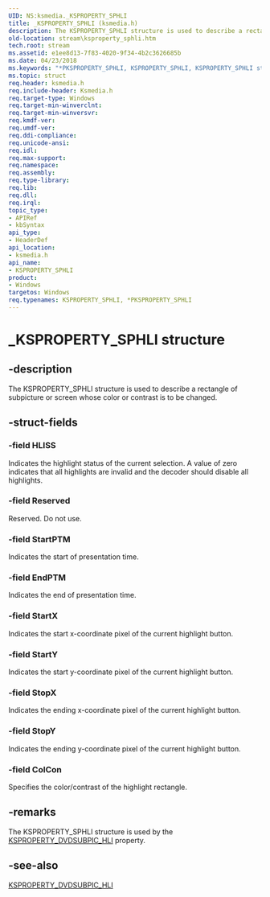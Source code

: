 ```yaml
---
UID: NS:ksmedia._KSPROPERTY_SPHLI
title: _KSPROPERTY_SPHLI (ksmedia.h)
description: The KSPROPERTY_SPHLI structure is used to describe a rectangle of subpicture or screen whose color or contrast is to be changed.
old-location: stream\ksproperty_sphli.htm
tech.root: stream
ms.assetid: e1ee8d13-7f83-4020-9f34-4b2c3626685b
ms.date: 04/23/2018
ms.keywords: "*PKSPROPERTY_SPHLI, KSPROPERTY_SPHLI, KSPROPERTY_SPHLI structure [Streaming Media Devices], PKSPROPERTY_SPHLI, PKSPROPERTY_SPHLI structure pointer [Streaming Media Devices], _KSPROPERTY_SPHLI, dvdref_f6cc5797-e4f6-4973-abff-6b1bb9c0c637.xml, ksmedia/KSPROPERTY_SPHLI, ksmedia/PKSPROPERTY_SPHLI, stream.ksproperty_sphli"
ms.topic: struct
req.header: ksmedia.h
req.include-header: Ksmedia.h
req.target-type: Windows
req.target-min-winverclnt: 
req.target-min-winversvr: 
req.kmdf-ver: 
req.umdf-ver: 
req.ddi-compliance: 
req.unicode-ansi: 
req.idl: 
req.max-support: 
req.namespace: 
req.assembly: 
req.type-library: 
req.lib: 
req.dll: 
req.irql: 
topic_type:
- APIRef
- kbSyntax
api_type:
- HeaderDef
api_location:
- ksmedia.h
api_name:
- KSPROPERTY_SPHLI
product:
- Windows
targetos: Windows
req.typenames: KSPROPERTY_SPHLI, *PKSPROPERTY_SPHLI
---
```


# _KSPROPERTY_SPHLI structure


## -description


The KSPROPERTY_SPHLI structure is used to describe a rectangle of subpicture or screen whose color or contrast is to be changed.


## -struct-fields




### -field HLISS

Indicates the highlight status of the current selection. A value of zero indicates that all highlights are invalid and the decoder should disable all highlights.


### -field Reserved

Reserved. Do not use.


### -field StartPTM

Indicates the start of presentation time.


### -field EndPTM

Indicates the end of presentation time.


### -field StartX

Indicates the start x-coordinate pixel of the current highlight button.


### -field StartY

Indicates the start y-coordinate pixel of the current highlight button.


### -field StopX

Indicates the ending x-coordinate pixel of the current highlight button.


### -field StopY

Indicates the ending y-coordinate pixel of the current highlight button.


### -field ColCon

Specifies the color/contrast of the highlight rectangle.


## -remarks



The KSPROPERTY_SPHLI structure is used by the <a href="https://docs.microsoft.com/windows-hardware/drivers/stream/ksproperty-dvdsubpic-hli">KSPROPERTY_DVDSUBPIC_HLI</a> property.




## -see-also




<a href="https://docs.microsoft.com/windows-hardware/drivers/stream/ksproperty-dvdsubpic-hli">KSPROPERTY_DVDSUBPIC_HLI</a>
 

 

